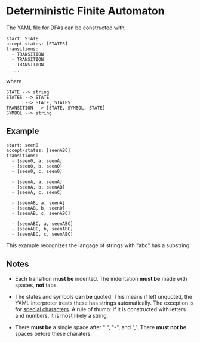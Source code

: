 # Deterministic Finite Automaton

The YAML file for DFAs can be constructed with,

```
start: STATE
accept-states: [STATES]
transitions:
  - TRANSITION
  - TRANSITION
  - TRANSITION
  ...
```

where

```
STATE --> string
STATES --> STATE
       --> STATE, STATES
TRANSITION --> [STATE, SYMBOL, STATE]
SYMBOL --> string
```

## Example

```
start: seen0
accept-states: [seenABC]
transitions:
  - [seen0, a, seenA]
  - [seen0, b, seen0]
  - [seen0, c, seen0]

  - [seenA, a, seenA]
  - [seenA, b, seenAB]
  - [seenA, c, seenC]

  - [seenAB, a, seenA]
  - [seenAB, b, seen0]
  - [seenAB, c, seenABC]

  - [seenABC, a, seenABC]
  - [seenABC, b, seenABC]
  - [seenABC, c, seenABC]
```

This example recognizes the langage of strings with "abc" has a substring.

## Notes

* Each transition **must be** indented.
The indentation **must be** made with spaces, **not** tabs.

* The states and symbols **can be** quoted.
This means if left unquoted, the YAML interpreter treats these has strings automatically.
The exception is for [special characters](https://yaml.org/spec/1.2/spec.html#Characters).
A rule of thumb: if it is constructed with letters and numbers, it is most likely a string.

* There **must be** a single space after ":", "-", and ",".
There **must not be** spaces before these charaters.
